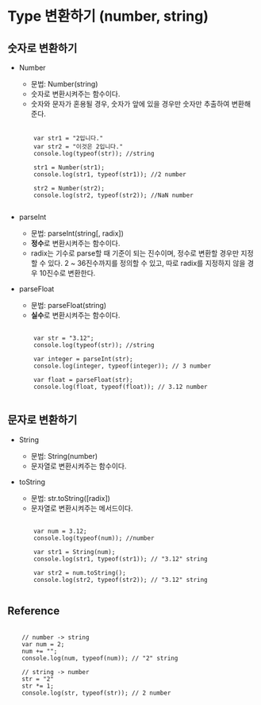 # Type 변환하기 (number, string)  
## 숫자로 변환하기
* Number  
  * 문법: Number(string)  
  * 숫자로 변환시켜주는 함수이다.
  * 숫자와 문자가 혼용될 경우, 숫자가 앞에 있을 경우만 숫자만 추출하여 변환해 준다.
  <pre>
    <code>
      var str1 = "2입니다."
      var str2 = "이것은 2입니다."
      console.log(typeof(str)); //string
      
      str1 = Number(str1);
      console.log(str1, typeof(str1)); //2 number

      str2 = Number(str2);
      console.log(str2, typeof(str2)); //NaN number
    </code>
  </pre>

* parseInt    
  * 문법: parseInt(string[, radix])  
  * **정수**로 변환시켜주는 함수이다.  
  * radix는 기수로 parse할 때 기준이 되는 진수이며, 정수로 변환할 경우만 지정할 수 있다. 2 ~ 36진수까지를 정의할 수 있고, 따로 radix를 지정하지 않을 경우 10진수로 변환한다.

* parseFloat     
  * 문법: parseFloat(string)  
  * **실수**로 변환시켜주는 함수이다.  

  <pre>
    <code>
      var str = "3.12";
      console.log(typeof(str)); //string
      
      var integer = parseInt(str);
      console.log(integer, typeof(integer)); // 3 number
      
      var float = parseFloat(str);
      console.log(float, typeof(float)); // 3.12 number
    </code>
  </pre>


## 문자로 변환하기
* String  
  * 문법: String(number)  
  * 문자열로 변환시켜주는 함수이다.
  
* toString  
  * 문법: str.toString([radix]) 
  * 문자열로 변환시켜주는 메서드이다.

  <pre>
    <code>
      var num = 3.12;
      console.log(typeof(num)); //number
      
      var str1 = String(num);
      console.log(str1, typeof(str1)); // "3.12" string
      
      var str2 = num.toString();
      console.log(str2, typeof(str2)); // "3.12" string
    </code>
  </pre>


## Reference
<pre>
  <code>
    // number -> string
    var num = 2;
    num += "";
    console.log(num, typeof(num)); // "2" string

    // string -> number
    str = "2"
    str *= 1;
    console.log(str, typeof(str)); // 2 number
  </code>
</pre>
